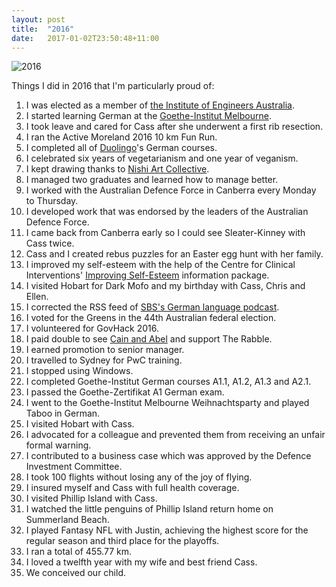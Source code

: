 ```yaml
---
layout: post
title:  "2016"
date:   2017-01-02T23:50:48+11:00
---
```


![2016](2016-06-19.jpg)

Things I did in 2016 that I'm particularly proud of:

1. I was elected as a member of [the Institute of Engineers Australia][].
2. I started learning German at the [Goethe-Institut Melbourne][].
3. I took leave and cared for Cass after she underwent a first rib resection.
4. I ran the Active Moreland 2016 10 km Fun Run.
5. I completed all of [Duolingo][]'s German courses.
6. I celebrated six years of vegetarianism and one year of veganism.
7. I kept drawing thanks to [Nishi Art Collective][].
8. I managed two graduates and learned how to manage better.
9. I worked with the Australian Defence Force in Canberra every Monday to Thursday.
10. I developed work that was endorsed by the leaders of the Australian Defence Force.
11. I came back from Canberra early so I could see Sleater-Kinney with Cass twice.
12. Cass and I created rebus puzzles for an Easter egg hunt with her family.
13. I improved my self-esteem with the help of the Centre for Clinical Interventions' [Improving Self-Esteem][] information package.
14. I visited Hobart for Dark Mofo and my birthday with Cass, Chris and Ellen.
15. I corrected the RSS feed of [SBS's German language podcast][].
16. I voted for the Greens in the 44th Australian federal election.
17. I volunteered for GovHack 2016.
18. I paid double to see [Cain and Abel][] and support The Rabble.
19. I earned promotion to senior manager.
20. I travelled to Sydney for PwC training.
21. I stopped using Windows.
22. I completed Goethe-Institut German courses A1.1, A1.2, A1.3 and A2.1.
23. I passed the Goethe-Zertifikat A1 German exam.
24. I went to the Goethe-Institut Melbourne Weihnachtsparty and played Taboo in German.
25. I visited Hobart with Cass.
26. I advocated for a colleague and prevented them from receiving an unfair formal warning.
27. I contributed to a business case which was approved by the Defence Investment Committee.
28. I took 100 flights without losing any of the joy of flying.
29. I insured myself and Cass with full health coverage.
30. I visited Phillip Island with Cass.
31. I watched the little penguins of Phillip Island return home on Summerland Beach.
32. I played Fantasy NFL with Justin, achieving the highest score for the regular season and third place for the playoffs.
33. I ran a total of 455.77 km.
34. I loved a twelfth year with my wife and best friend Cass.
35. We conceived our child.

[the Institute of Engineers Australia]: https://engineersaustralia.org.au
[Goethe-Institut Melbourne]: https://goethe.de/ins/au/en/sta/mel/kur.html
[Duolingo]: https://en.duolingo.com/course/de/en/Learn-German-Online
[Nishi Art Collective]: https://instagram.com/nishiartcollective
[Improving Self-Esteem]: http://www.cci.health.wa.gov.au/resources/infopax.cfm?Info_ID=47
[SBS's German language podcast]: http://sbs.com.au/yourlanguage/german
[Cain and Abel]: http://therabble.com.au/cain-abel
